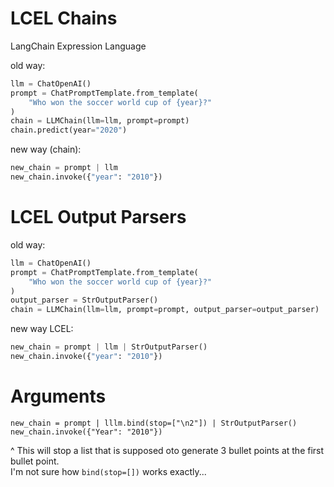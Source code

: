 # LCEL Chains  

LangChain Expression Language

old way:
```python
llm = ChatOpenAI()
prompt = ChatPromptTemplate.from_template(
    "Who won the soccer world cup of {year}?"
)
chain = LLMChain(llm=llm, prompt=prompt)
chain.predict(year="2020")
```
new way (chain):
```python
new_chain = prompt | llm 
new_chain.invoke({"year": "2010"})
```

# LCEL Output Parsers 

old way:
```python
llm = ChatOpenAI()
prompt = ChatPromptTemplate.from_template(
    "Who won the soccer world cup of {year}?"
)
output_parser = StrOutputParser()
chain = LLMChain(llm=llm, prompt=prompt, output_parser=output_parser)
```

new way LCEL:
```python
new_chain = prompt | llm | StrOutputParser() 
new_chain.invoke({"year": "2010"})
```

# Arguments 

```
new_chain = prompt | lllm.bind(stop=["\n2"]) | StrOutputParser()
new_chain.invoke({"Year": "2010"})
```

^ This will stop a list that is supposed oto generate 3 bullet points
at the first bullet point.   
I'm not sure how `bind(stop=[])` works exactly...  


